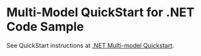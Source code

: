 # Multi-Model QuickStart for .NET Code Sample

See QuickStart instructions at [.NET Multi-model Quickstart](https://gettingstarted.intersystems.com/multimodel-overview/multimodel-quickstart/#tryitdotnet).